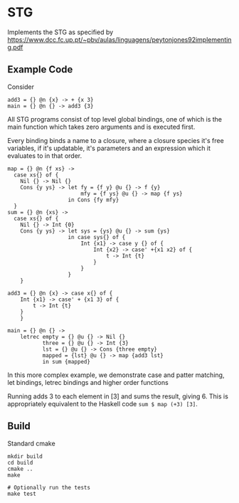 # STG

Implements the STG as specified by https://www.dcc.fc.up.pt/~pbv/aulas/linguagens/peytonjones92implementing.pdf

## Example Code
Consider
```
add3 = {} @n {x} -> + {x 3}
main = {} @n {} -> add3 {3}
```

All STG programs consist of top level global bindings, one of which is the main
function which takes zero arguments and is executed first.

Every binding binds a name to a closure, where a closure species it's free
variables, if it's updatable, it's parameters and an expression which it
evaluates to in that order.

```
map = {} @n {f xs} ->
  case xs{} of {
    Nil {} -> Nil {}
    Cons {y ys} -> let fy = {f y} @u {} -> f {y}
                       mfy = {f ys} @u {} -> map {f ys}
                   in Cons {fy mfy}
  }
sum = {} @n {xs} ->
  case xs{} of {
    Nil {} -> Int {0}
    Cons {y ys} -> let sys = {ys} @u {} -> sum {ys}
                   in case sys{} of {
                       Int {x1} -> case y {} of {
                           Int {x2} -> case' +{x1 x2} of {
                               t -> Int {t}
                           }
                       }
                   }
    }

add3 = {} @n {x} -> case x{} of {
    Int {x1} -> case' + {x1 3} of {
        t -> Int {t}
    }
    }

main = {} @n {} ->
    letrec empty = {} @u {} -> Nil {}
           three = {} @u {} -> Int {3}
           lst = {} @u {} -> Cons {three empty}
           mapped = {lst} @u {} -> map {add3 lst}
           in sum {mapped}
```
In this more complex example, we demonstrate case and patter matching, let
bindings, letrec bindings and higher order functions

Running adds 3 to each element in [3] and sums the result, giving 6. This is
appropriately equivalent to the Haskell code `sum $ map (+3) [3]`.


## Build
Standard cmake
```
mkdir build
cd build
cmake ..
make

# Optionally run the tests
make test
```
